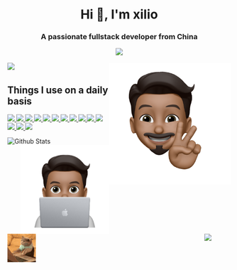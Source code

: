 <h1 align="center">Hi 👋, I'm xilio</h1>
<h3 align="center">A passionate fullstack developer from China</h3>

<p align="center">
<a href="https://github.com/xilio-dev/readme-components">
<img  src="https://readme-components.vercel.app/api?component=text&text=IM%20XILIO&fill=linear-gradient%28to%20top%2C%20%23a18cd1%200%25%2C%20%23fbc2eb%20100%25%29%3B">
</a>

 <a href="https://github.com/xilio-dev"><img src="https://github.com/xilio-dev/xilio-dev/raw/main/hand_v.png" align="right" height="275" /></a>

</p>  

<p align="left">
<a href="https://github.com/xilio-dev/readme-components">
<img  src="https://readme-components.vercel.app/api?component=experience&company=CRED_CLUB&role=Frontend%20Engineer%20&location=China&fill=black">
</a>
 
</p>



## Things I use on a daily basis

<p align="left">  
<a href="https://github.com/xilio-dev/readme-components">
 <img  src="https://readme-components.vercel.app/api?component=logo&fill=black&logo=java&animation=spin&svgfill=15d8fe">  
 </a>
   <a href="https://github.com/xilio-dev/readme-components">
<img  src="https://readme-components.vercel.app/api?component=logo&fill=black&logo=typescript&svgfill=2d79c7">
</a>
  <a href="https://github.com/xilio-dev/readme-components">
<img  src="https://readme-components.vercel.app/api?component=logo&fill=black&logo=gitlab&svgfill=8ed5fa">
</a>
 <a href="https://github.com/xilio-dev/readme-components">
 <img  src="https://readme-components.vercel.app/api?component=logo&fill=black&logo=node.js&svgfill=659b60">
</a>
<a href="https://github.com/xilio-dev/readme-components">
<img  src="https://readme-components.vercel.app/api?component=logo&fill=black&logo=linux&svgfill=df5c43">  
</a>
<a href="https://github.com/xilio-dev/readme-components">
<img  src="https://readme-components.vercel.app/api?component=logo&fill=black&logo=go&svgfill=cd6799">
</a>
  <a href="https://github.com/xilio-dev/readme-components">
<img  src="https://readme-components.vercel.app/api?component=logo&fill=black&logo=html5&svgfill=f06629">
</a> 
<a href="https://github.com/xilio-dev/readme-components">
<img  src="https://readme-components.vercel.app/api?component=logo&fill=black&logo=javascript&svgfill=f6df1c">
</a>
<a href="https://github.com/xilio-dev/readme-components">
<img  src="https://readme-components.vercel.app/api?component=logo&fill=black&logo=redis&svgfill=028dd1">
</a>
<a href="https://github.com/xilio-dev/readme-components">
<img  src="https://readme-components.vercel.app/api?component=logo&fill=black&logo=mysql">
</a>
<a href="https://github.com/xilio-dev/readme-components">
<img  src="https://readme-components.vercel.app/api?component=logo&fill=black&logo=shell">
</a>
<a href="https://github.com/xilio-dev/readme-components">
<img  src="https://readme-components.vercel.app/api?component=logo&fill=black&logo=git">
</a>
<a href="https://github.com/xilio-dev/readme-components">
<img  src="https://readme-components.vercel.app/api?component=logo&fill=black&logo=docker">
</a>
<a href="https://github.com/xilio-dev/readme-components">
<img  src="https://readme-components.vercel.app/api?component=logo&fill=black&logo=elasticsearch">
</a>
</p>

![Github Stats](https://github-readme-stats.vercel.app/api?username=xilio-dev&count_private=true&show_icons=true&include_all_commits=true&theme=radical)
 <a href="https://github.com/xilio-dev"><img src="https://github.com/xilio-dev/xilio-dev/raw/main/laptop.png" align="right" height="200" /></a>


![](cat-typing.gif)
<img src="party-furby.gif" align="right" width="60">

 
 
